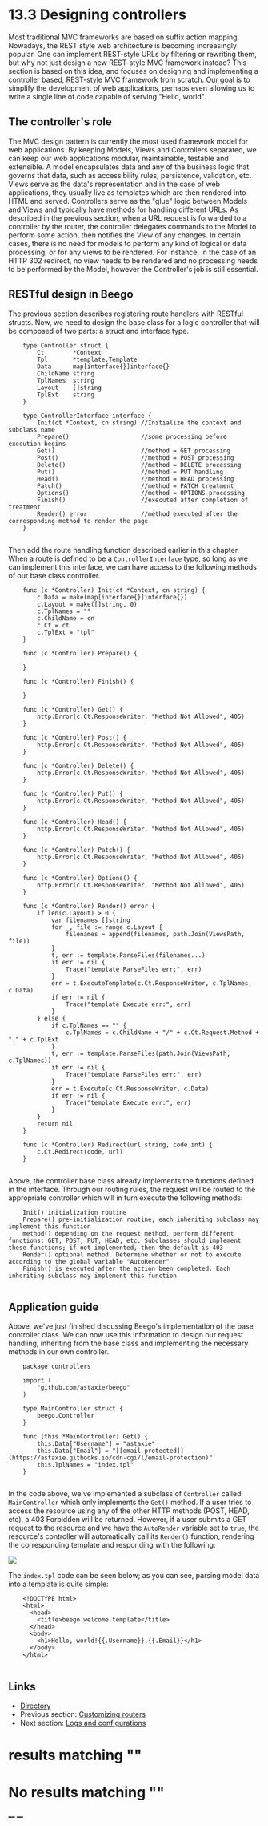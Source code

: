 
# 13.3 Designing controllers

Most traditional MVC frameworks are based on suffix action mapping. Nowadays, the REST style web architecture is becoming increasingly popular. One can implement REST-style URLs by filtering or rewriting them, but why not just design a new REST-style MVC framework instead? This section is based on this idea, and focuses on designing and implementing a controller based, REST-style MVC framework from scratch. Our goal is to simplify the development of web applications, perhaps even allowing us to write a single line of code capable of serving "Hello, world". 

## The controller's role

The MVC design pattern is currently the most used framework model for web applications. By keeping Models, Views and Controllers separated, we can keep our web applications modular, maintainable, testable and extensible. A model encapsulates data and any of the business logic that governs that data, such as accessibility rules, persistence, validation, etc. Views serve as the data's representation and in the case of web applications, they usually live as templates which are then rendered into HTML and served. Controllers serve as the "glue" logic between Models and Views and typically have methods for handling different URLs. As described in the previous section, when a URL request is forwarded to a controller by the router, the controller delegates commands to the Model to perform some action, then notifies the View of any changes. In certain cases, there is no need for models to perform any kind of logical or data processing, or for any views to be rendered. For instance, in the case of an HTTP 302 redirect, no view needs to be rendered and no processing needs to be performed by the Model, however the Controller's job is still essential. 

## RESTful design in Beego

The previous section describes registering route handlers with RESTful structs. Now, we need to design the base class for a logic controller that will be composed of two parts: a struct and interface type. 
``` 
    type Controller struct {
        Ct        *Context
        Tpl       *template.Template
        Data      map[interface{}]interface{}
        ChildName string
        TplNames  string
        Layout    []string
        TplExt    string
    }
    
    type ControllerInterface interface {
        Init(ct *Context, cn string) //Initialize the context and subclass name
        Prepare()                    //some processing before execution begins
        Get()                        //method = GET processing
        Post()                       //method = POST processing
        Delete()                     //method = DELETE processing
        Put()                        //method = PUT handling
        Head()                       //method = HEAD processing
        Patch()                      //method = PATCH treatment
        Options()                    //method = OPTIONS processing
        Finish()                     //executed after completion of treatment
        Render() error               //method executed after the corresponding method to render the page
    }
    
```

Then add the route handling function described earlier in this chapter. When a route is defined to be a `ControllerInterface` type, so long as we can implement this interface, we can have access to the following methods of our base class controller.
``` 
    func (c *Controller) Init(ct *Context, cn string) {
        c.Data = make(map[interface{}]interface{})
        c.Layout = make([]string, 0)
        c.TplNames = ""
        c.ChildName = cn
        c.Ct = ct
        c.TplExt = "tpl"
    }
    
    func (c *Controller) Prepare() {
    
    }
    
    func (c *Controller) Finish() {
    
    }
    
    func (c *Controller) Get() {
        http.Error(c.Ct.ResponseWriter, "Method Not Allowed", 405)
    }
    
    func (c *Controller) Post() {
        http.Error(c.Ct.ResponseWriter, "Method Not Allowed", 405)
    }
    
    func (c *Controller) Delete() {
        http.Error(c.Ct.ResponseWriter, "Method Not Allowed", 405)
    }
    
    func (c *Controller) Put() {
        http.Error(c.Ct.ResponseWriter, "Method Not Allowed", 405)
    }
    
    func (c *Controller) Head() {
        http.Error(c.Ct.ResponseWriter, "Method Not Allowed", 405)
    }
    
    func (c *Controller) Patch() {
        http.Error(c.Ct.ResponseWriter, "Method Not Allowed", 405)
    }
    
    func (c *Controller) Options() {
        http.Error(c.Ct.ResponseWriter, "Method Not Allowed", 405)
    }
    
    func (c *Controller) Render() error {
        if len(c.Layout) > 0 {
            var filenames []string
            for _, file := range c.Layout {
                filenames = append(filenames, path.Join(ViewsPath, file))
            }
            t, err := template.ParseFiles(filenames...)
            if err != nil {
                Trace("template ParseFiles err:", err)
            }
            err = t.ExecuteTemplate(c.Ct.ResponseWriter, c.TplNames, c.Data)
            if err != nil {
                Trace("template Execute err:", err)
            }
        } else {
            if c.TplNames == "" {
                c.TplNames = c.ChildName + "/" + c.Ct.Request.Method + "." + c.TplExt
            }
            t, err := template.ParseFiles(path.Join(ViewsPath, c.TplNames))
            if err != nil {
                Trace("template ParseFiles err:", err)
            }
            err = t.Execute(c.Ct.ResponseWriter, c.Data)
            if err != nil {
                Trace("template Execute err:", err)
            }
        }
        return nil
    }
    
    func (c *Controller) Redirect(url string, code int) {
        c.Ct.Redirect(code, url)
    }    
    
```

Above, the controller base class already implements the functions defined in the interface. Through our routing rules, the request will be routed to the appropriate controller which will in turn execute the following methods: 
``` 
    Init() initialization routine 
    Prepare() pre-initialization routine; each inheriting subclass may implement this function
    method() depending on the request method, perform different functions: GET, POST, PUT, HEAD, etc. Subclasses should implement these functions; if not implemented, then the default is 403
    Render() optional method. Determine whether or not to execute according to the global variable "AutoRender"  
    Finish() is executed after the action been completed. Each inheriting subclass may implement this function 
    
```

## Application guide

Above, we've just finished discussing Beego's implementation of the base controller class. We can now use this information to design our request handling, inheriting from the base class and implementing the necessary methods in our own controller. 
``` 
    package controllers
    
    import (
        "github.com/astaxie/beego"
    )
    
    type MainController struct {
        beego.Controller
    }
    
    func (this *MainController) Get() {
        this.Data["Username"] = "astaxie"
        this.Data["Email"] = "[[email protected]](https://astaxie.gitbooks.io/cdn-cgi/l/email-protection)"
        this.TplNames = "index.tpl"
    }
    
```

In the code above, we've implemented a subclass of `Controller` called `MainController` which only implements the `Get()` method. If a user tries to access the resource using any of the other HTTP methods (POST, HEAD, etc), a 403 Forbidden will be returned. However, if a user submits a GET request to the resource and we have the `AutoRender` variable set to `true`, the resource's controller will automatically call its `Render()` function, rendering the corresponding template and responding with the following: 

![](images/13.4.beego.png?raw=true)

The `index.tpl` code can be seen below; as you can see, parsing model data into a template is quite simple: 
``` 
    <!DOCTYPE html>
    <html>
      <head>
        <title>beego welcome template</title>
      </head>
      <body>
        <h1>Hello, world!{{.Username}},{{.Email}}</h1>
      </body>
    </html>
    
```

## Links

  * [Directory](preface.md)
  * Previous section: [Customizing routers](13.2.md)
  * Next section: [Logs and configurations](13.4.md)

#  results matching ""




# No results matching ""

[ __](13.2.md) [ __](13.4.md)
